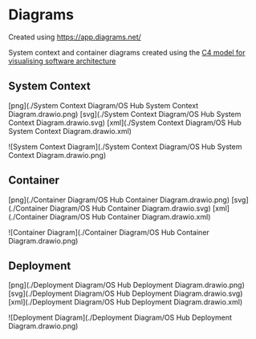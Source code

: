 # Diagrams

Created using https://app.diagrams.net/

System context and container diagrams created using the [C4 model for
visualising software architecture](https://c4model.com/)

## System Context

[png](./System Context Diagram/OS Hub System Context Diagram.drawio.png)
[svg](./System Context Diagram/OS Hub System Context Diagram.drawio.svg)
[xml](./System Context Diagram/OS Hub System Context Diagram.drawio.xml)

![System Context Diagram](./System Context Diagram/OS Hub System Context Diagram.drawio.png)


## Container

[png](./Container Diagram/OS Hub Container Diagram.drawio.png)
[svg](./Container Diagram/OS Hub Container Diagram.drawio.svg)
[xml](./Container Diagram/OS Hub Container Diagram.drawio.xml)

![Container Diagram](./Container Diagram/OS Hub Container Diagram.drawio.png)

## Deployment

[png](./Deployment Diagram/OS Hub Deployment Diagram.drawio.png)
[svg](./Deployment Diagram/OS Hub Deployment Diagram.drawio.svg)
[xml](./Deployment Diagram/OS Hub Deployment Diagram.drawio.xml)

![Deployment Diagram](./Deployment Diagram/OS Hub Deployment Diagram.drawio.png)
